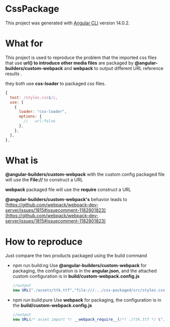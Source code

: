 # CssPackage

This project was generated with [Angular CLI](https://github.com/angular/angular-cli) version 14.0.2.

# What for
This project is used to reproduce the problem that the imported css files that use **url() to introduce other media files** are packaged by **@angular-builders/custom-webpack** and **webpack** to output different URL reference results .

they both use **css-loader** to packaged css files.
```javascript
{
  test: /styles.css$/i,
  use: [
    {
      loader: "css-loader",
      options: {
        //   url:false
      },
    },
  ],
},
```

# What is
**@angular-builders/custom-webpack** with the custom config packaged file will use the **File://** to construct a URL 

**webpack** packaged file will use the **require** construct a URL

**@angular-builders/custom-webpack's** behavior leads to [https://github.com/webpack/webpack-dev-server/issues/1815#issuecomment-1182801823](https://github.com/webpack/webpack-dev-server/issues/1815#issuecomment-1182801823)

# How to reproduce
Just compare the two products packaged using the build command
* npm run build:ng
  Use **@angular-builders/custom-webpack** for packaging, the configuration is in the **angular.json**, and the attached custom configuration is in **build/custom-webpack.config.js**
  ```javascript
  //output
  new URL("./assets/ttk.ttf","file:///.../css-packaged/src/styles.css")
  ```

* npm run build:pure
  Use **webpack** for packaging, the configuration is in the **build/custom-webpack.config.js**
    ```javascript
  //output
  new URL(/* asset import */ __webpack_require__(/*! ./ttk.ttf */ \"./src/assets/ttk.ttf\")
  ```

